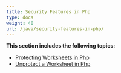 ```yaml
---
title: Security Features in Php
type: docs
weight: 40
url: /java/security-features-in-php/
---
```


**This section includes the following topics:**

- [Protecting Worksheets in Php](/cells/java/protecting-worksheets-in-php/)
- [Unprotect a Worksheet in Php](/cells/java/unprotect-a-worksheet-in-php/)
